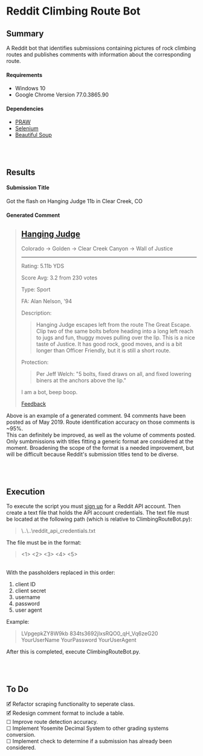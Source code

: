 # Reddit Climbing Route Bot

## Summary 
A Reddit bot that identifies submissions containing pictures of rock climbing routes and publishes comments with information about the corresponding route.

#### Requirements

- Windows 10
- Google Chrome Version 77.0.3865.90

#### Dependencies

- [PRAW](https://github.com/praw-dev/praw "GitHub") </br>
- [Selenium](https://github.com/seleniumbase/SeleniumBase "GitHub") </br>
- [Beautiful Soup](https://www.crummy.com/software/BeautifulSoup/bs4/doc/ "Documentation")



</br></br>
## Results

#### Submission Title
Got the flash on Hanging Judge 11b in Clear Creek, CO

#### Generated Comment
>## [Hanging Judge](https://www.mountainproject.com/route/105752059/hanging-judge?search=1&type=route&method=resultsPage&query=Hanging%20Judge "Mountain Project")
>
>Colorado -> Golden -> Clear Creek Canyon -> Wall of Justice
>
>***
>
>Rating: 5.11b YDS
>
>Score Avg: 3.2 from 230 votes
>
>Type: Sport
>
>FA: Alan Nelson, '94
>
>Description:
>
>>Hanging Judge escapes left from the route The Great Escape. Clip two of the same bolts before heading into a long left reach to jugs and fun, thuggy moves pulling over the lip. This is a nice taste of Justice. It has good rock, good moves, and is a bit longer than Officer Friendly, but it is still a short route.
>
>Protection:
>
>>Per Jeff Welch: "5 bolts, fixed draws on all, and fixed lowering biners at the anchors above the lip."
>
>I am a bot, beep boop.
>
>[Feedback](https://np.reddit.com/message/compose?to=ClimbingRouteBot "PM's and comments are monitored! Feedback is welcome.")

Above is an example of a generated comment. 94 comments have been posted as of May 2019. Route identification accuracy on those comments is ~95%.
</br>This can definitely be improved, as well as the volume of comments posted.
Only sumbmissions with titles fitting a generic format are considered at the moment.
Broadening the scope of the format is a needed improvement, but will be difficult because Reddit's submission titles tend to be diverse.




</br></br>
## Execution
To execute the script you must [sign up](https://www.reddit.com/prefs/apps "Sign up for Reddit API account") for a Reddit API account.
Then create a text file that holds the API account credentials.
The text file must be located at the following path (which is relative to ClimbingRouteBot.py):
> \\..\\..\\reddit_api_credentials.txt

The file must be in the format:
> <1> <2> <3> <4> <5>


</br> With the passholders replaced in this order:
1. client ID
2. client secret
3. username
4. password
5. user agent

Example:

> LVpgepkZY8W9kb 834ts3692jIxsRQO0_qH_Vq6zeG20 YourUserName YourPassword YourUserAgent

After this is completed, execute ClimbingRouteBot.py.





</br></br>
## To Do
🗹 Refactor scraping functionality to seperate class.
</br>🗹 Redesign comment format to include a table.
</br>☐ Improve route detection accuracy.
</br>☐ Implement Yosemite Decimal System to other grading systems conversion.
</br>☐ Implement check to determine if a submission has already been considered.
